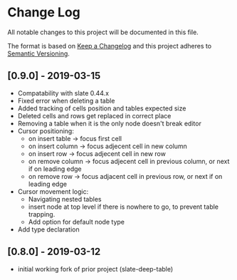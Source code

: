# Change Log

All notable changes to this project will be documented in this file.

The format is based on [Keep a Changelog](http://keepachangelog.com/) and this project adheres to [Semantic Versioning](http://semver.org/).

## [0.9.0] - 2019-03-15

-   Compatability with slate 0.44.x
-   Fixed error when deleting a table
-   Added tracking of cells position and tables expected size
-   Deleted cells and rows get replaced in correct place
-   Removing a table when it is the only node doesn't break editor
-   Cursor positioning:
    -   on insert table -> focus first cell
    -   on insert column -> focus adjecent cell in new column
    -   on insert row -> focus adjecent cell in new row
    -   on remove column -> focus adjecent cell in previous column, or next if on leading edge
    -   on remove row -> focus adjacent cell in previous row, or next if on leading edge
-   Cursor movement logic:
    -   Navigating nested tables
    -   insert node at top level if there is nowhere to go, to prevent table trapping.
    -   Add option for default node type
-   Add type declaration

## [0.8.0] - 2019-03-12

-   initial working fork of prior project (slate-deep-table)
